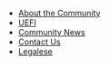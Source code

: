 <ul>
 
 
<li><a href="https://github.com/tianocore/tianocore.github.io/wiki/About-The-Community" title="About the Community"> About the Community </a></li>

<li><a href="https://github.com/tianocore/tianocore.github.io/wiki/UEFI" title="UEFI"> UEFI </a></li>

<li><a href="https://github.com/tianocore/tianocore.github.io/wiki/Community-News" title="Community News"> Community News </a></li>


<li><a href="https://github.com/tianocore/tianocore.github.io/wiki/Contact-Us" title="Contact Us"> Contact Us </a></li>
 
<li><a href="https://github.com/tianocore/tianocore.github.io/wiki/Legalese" title="Legalese"> Legalese </a></li>

</ul>
